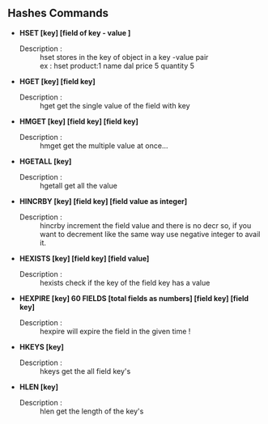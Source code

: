 <html>
<body>
    <section>
       <h2>Hashes Commands</h2>
       <ul>
            <li>
                <strong>HSET [key] [field of key - value ]</strong>
                <dl>
                    <dt>Description :<dt>
                    <dd>hset stores in the key of object in a key -value pair
                    <br> ex : hset product:1 name dal price 5 quantity 5 
                    </dd>
                </dl>
            </li>
            <li>
                <strong>HGET [key] [field key]</strong>
                <dl>
                    <dt>Description :<dt>
                    <dd>hget get the single value of the field with key</dd>
                </dl>
            </li>
            <li>
                <strong>HMGET [key] [field key] [field key]</strong>
                <dl>
                    <dt>Description :</dt>
                    <dd>hmget get the multiple value at once...</dd>
                </dl>
            </li>
             <li>
                <strong>HGETALL [key] </strong>
                <dl>
                    <dt>Description :</dt>
                    <dd>hgetall get all the value</dd>
                </dl>
            </li>
            <li>
                <strong>HINCRBY [key] [field key] [field value as integer]</strong>
                <dl>
                    <dt>Description :</dt>
                    <dd>hincrby increment the field value and there is no decr so, if you want to decrement like the same way use negative integer to avail it.</dd>
                </dl>
            </li>
            <li>
                <strong>HEXISTS [key] [field key] [field value]</strong>
                <dl>
                    <dt>Description :</dt>
                    <dd>hexists check if the key of the field key has a value</dd>
                </dl>
            </li>
             <li>
                <strong>HEXPIRE [key] 60 FIELDS [total fields as numbers] [field key] [field key]</strong>
                <dl>
                    <dt>Description :</dt>
                    <dd>hexpire will expire the field in the given time !</dd>
                </dl>
            </li>
             <li>
                <strong>HKEYS [key]</strong>
                <dl>
                    <dt>Description :</dt>
                    <dd>hkeys get the all field key's</dd>
                </dl>
            </li>
            <li>
                <strong>HLEN [key]</strong>
                <dl>
                    <dt>Description :</dt>
                    <dd>hlen get the length of the key's</dd>
                </dl>
            </li>
       </ul>
    </section>
</body>
</html>